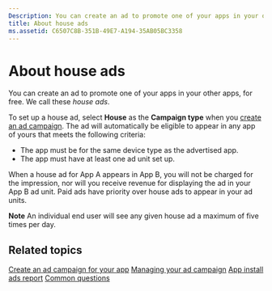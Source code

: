 ```yaml
---
Description: You can create an ad to promote one of your apps in your other apps, for free. We call these house ads.
title: About house ads
ms.assetid: C6507C8B-351B-49E7-A194-35AB05BC3358
---
```


# About house ads


You can create an ad to promote one of your apps in your other apps, for free. We call these *house ads*.

To set up a house ad, select **House** as the **Campaign type** when you [create an ad campaign](create-an-ad-campaign-for-your-app.md). The ad will automatically be eligible to appear in any app of yours that meets the following criteria:

-   The app must be for the same device type as the advertised app.
-   The app must have at least one ad unit set up.

When a house ad for App A appears in App B, you will not be charged for the impression, nor will you receive revenue for displaying the ad in your App B ad unit. Paid ads have priority over house ads to appear in your ad units.

**Note**  An individual end user will see any given house ad a maximum of five times per day.

 

## Related topics


[Create an ad campaign for your app](create-an-ad-campaign-for-your-app.md)
[Managing your ad campaign](managing-your-ad-campaign.md)
[App install ads report](app-install-ads-reports.md)
[Common questions](common-questions.md)




<!--HONumber=Jun16_HO1-->


